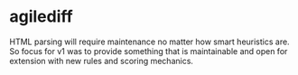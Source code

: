 # agilediff

HTML parsing will require maintenance no matter how smart heuristics are.
So focus for v1 was to provide something that is maintainable and open for extension with new rules and scoring mechanics.